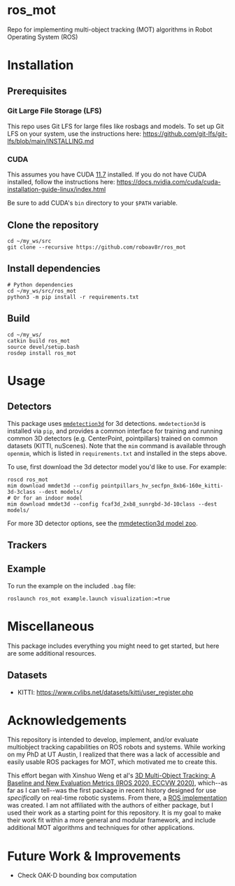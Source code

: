 # ros_mot
Repo for implementing multi-object tracking (MOT) algorithms in Robot Operating System (ROS)

# Installation

## Prerequisites
### Git Large File Storage (LFS)
This repo uses Git LFS for large files like rosbags and models. To set up Git LFS on your system, use the instructions here:
https://github.com/git-lfs/git-lfs/blob/main/INSTALLING.md 
### CUDA
This assumes you have CUDA [11.7](https://developer.nvidia.com/cuda-11-7-0-download-archive) installed. If you do not have CUDA installed, follow the instructions here: https://docs.nvidia.com/cuda/cuda-installation-guide-linux/index.html

Be sure to add CUDA's `bin` directory to your `$PATH` variable.

## Clone the repository
```
cd ~/my_ws/src
git clone --recursive https://github.com/roboav8r/ros_mot
```

## Install dependencies
```
# Python dependencies
cd ~/my_ws/src/ros_mot
python3 -m pip install -r requirements.txt
```

## Build
```
cd ~/my_ws/
catkin build ros_mot
source devel/setup.bash
rosdep install ros_mot
```

# Usage
## Detectors
This package uses [`mmdetection3d`](https://github.com/open-mmlab/mmdetection3d) for 3d detections. `mmdetection3d` is installed via `pip`, and provides a common interface for training and running common 3D detectors (e.g. CenterPoint, pointpillars) trained on common datasets (KITTI, nuScenes). Note that the `mim` command is available through `openmim`, which is listed in `requirements.txt` and installed in the steps above.

To use, first download the 3d detector model you'd like to use. For example:
```
roscd ros_mot
mim download mmdet3d --config pointpillars_hv_secfpn_8xb6-160e_kitti-3d-3class --dest models/
# Or for an indoor model
mim download mmdet3d --config fcaf3d_2xb8_sunrgbd-3d-10class --dest models/
```
For more 3D detector options, see the [mmdetection3d model zoo](https://github.com/open-mmlab/mmdetection3d/blob/1.0/docs/en/model_zoo.md).

## Trackers

## Example
To run the example on the included `.bag` file:
```
roslaunch ros_mot example.launch visualization:=true
```

# Miscellaneous
This package includes everything you might need to get started, but here are some additional resources.
## Datasets
- KITTI: https://www.cvlibs.net/datasets/kitti/user_register.php

# Acknowledgements
This repository is intended to develop, implement, and/or evaluate multiobject tracking capabilities on ROS robots and systems. While working on my PhD at UT Austin, I realized that there was a lack of accessible and easily usable ROS packages for MOT, which motivated me to create this.

This effort began with Xinshuo Weng et al's [3D Multi-Object Tracking: A Baseline and New Evaluation Metrics (IROS 2020, ECCVW 2020)](https://github.com/xinshuoweng/AB3DMOT), which--as far as I can tell--was the first package in recent history designed for use *specifically* on real-time robotic systems. From there, a [ROS implementation](https://github.com/PardisTaghavi/real_time_tracking_AB3DMOT) was created. I am not affiliated with the authors of either package, but I used their work as a starting point for this repository. It is my goal to make their work fit within a more general and modular framework, and include additional MOT algorithms and techniques for other applications.

# Future Work & Improvements
- Check OAK-D bounding box computation
